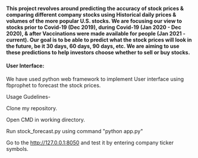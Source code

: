 #### This project revolves around predicting the accuracy of stock prices & comparing different company stocks using Historical daily prices & volumes of the more popular U.S. stocks. We are focusing our view to stocks prior to Covid-19 (Dec 2019), during Covid-19 (Jan 2020 - Dec 2020), & after Vaccinations were made available for people (Jan 2021 - current). Our goal is to be able to predict what the stock prices will look in the future, be it 30 days, 60 days, 90 days, etc. We are aiming to use these predictions to help investors choose whether to sell or buy stocks. 

#### User Interface:

We have used python web framework to implement User interface using fbprophet to forecast the stock prices.

Usage Gudelines-

 Clone my repository.
 
 Open CMD in working directory.
 
 Run stock_forecast.py using command "python app.py"
 
 Go to the http://127.0.0.1:8050 and test it by entering company ticker symbols.





